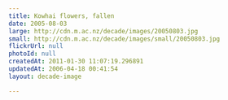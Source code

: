 ```yaml
---
title: Kowhai flowers, fallen
date: 2005-08-03
large: http://cdn.m.ac.nz/decade/images/20050803.jpg
small: http://cdn.m.ac.nz/decade/images/small/20050803.jpg
flickrUrl: null
photoId: null
createdAt: 2011-01-30 11:07:19.296891
updatedAt: 2006-04-18 00:41:54
layout: decade-image

---
```


